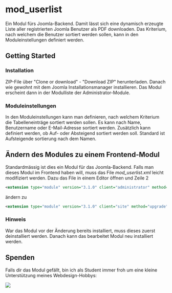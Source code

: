 # mod_userlist
Ein Modul fürs Joomla-Backend. Damit lässt sich eine dynamisch erzeugte Liste aller registrierten Joomla Benutzer als PDF downloaden. Das Kriterium, nach welchem die Benutzer sortiert werden sollen, kann in den Moduleinstellungen definiert werden. 

## Getting Started
### Installation
ZIP-File über "Clone or download" - "Download ZIP" herunterladen.
Danach wie gewohnt mit dem Joomla Installationsmanager installieren. Das Modul erscheint dann in der Modulliste der Administrator-Module.

### Moduleinstellungen
In den Moduleinstellungen kann man definieren, nach welchem Kriterium die Tabelleneinträge sortiert werden sollen. Es kann nach Name, Benutzername oder E-Mail-Adresse sortiert werden. Zusätzlich kann definiert werden, ob Auf- oder Absteigend sortiert werden soll.
Standard ist Aufsteigende sortierung nach dem Namen.

## Ändern des Modules zu einem Frontend-Modul
Standardmässig ist dies ein Modul für das Joomla-Backend. Falls man dieses Modul im Frontend haben will, muss das File *mod_userlist.xml* leicht modifiziert werden.
Dazu das File in einem Editor öffnen und Zeile 2
```XML
<extension type="module" version="3.1.0" client="administrator" method="upgrade">
```
ändern zu
```XML
<extension type="module" version="3.1.0" client="site" method="upgrade">
```
### Hinweis
War das Modul vor der Änderung bereits installiert, muss dieses zuerst deinstalliert werden. Danach kann das bearbeitet Modul neu installiert werden.

## Spenden

Falls dir das Modul gefällt, bin ich als Student immer froh um eine kleine Unterstützung meines Webdesign-Hobbys:

[![](https://www.paypalobjects.com/de_DE/CH/i/btn/btn_donateCC_LG.gif)](https://www.paypal.com/cgi-bin/webscr?cmd=_s-xclick&hosted_button_id=C28HUM53S6EC2)
